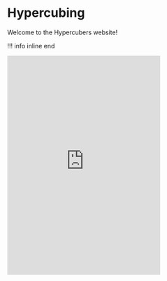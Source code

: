 # Hypercubing

Welcome to the Hypercubers website!

!!! info inline end
    <aside><iframe src="https://discord.com/widget?id=852389089268858922&theme=dark" width="350" height="500" allowtransparency="true" frameborder="0" sandbox="allow-popups allow-popups-to-escape-sandbox allow-same-origin allow-scripts"></iframe></aside>
